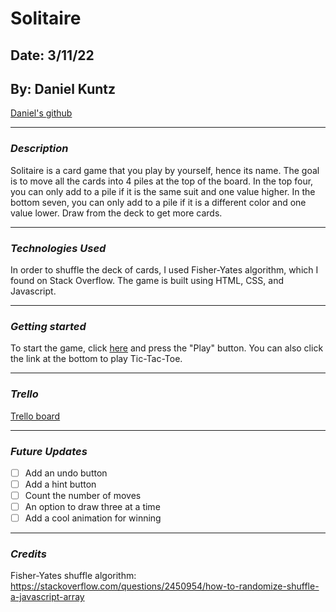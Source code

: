 # Solitaire

## Date: 3/11/22

## By: Daniel Kuntz

[Daniel's github](https://github.com/kuntzd99)

---

### **_Description_**

Solitaire is a card game that you play by yourself, hence its name. The goal is to move all the cards into 4 piles at the top of the board. In the top four, you can only add to a pile if it is the same suit and one value higher. In the bottom seven, you can only add to a pile if it is a different color and one value lower. Draw from the deck to get more cards.

---

### **_Technologies Used_**

In order to shuffle the deck of cards, I used Fisher-Yates algorithm, which I found on Stack Overflow. The game is built using HTML, CSS, and Javascript.

---

### **_Getting started_**

To start the game, click [here](https://dksolitaire.surge.sh) and press the "Play" button. You can also click the link at the bottom to play Tic-Tac-Toe.

---

### **_Trello_**

[Trello board](https://trello.com/b/5zqU0IQS/solitaire)

---

### **_Future Updates_**

- [ ] Add an undo button
- [ ] Add a hint button
- [ ] Count the number of moves
- [ ] An option to draw three at a time
- [ ] Add a cool animation for winning

---

### **_Credits_**

Fisher-Yates shuffle algorithm: https://stackoverflow.com/questions/2450954/how-to-randomize-shuffle-a-javascript-array

